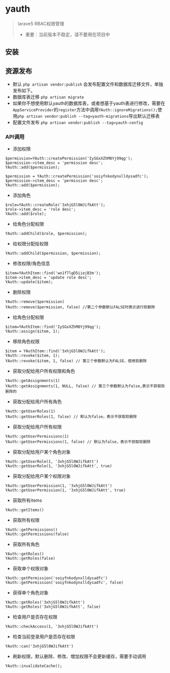 # yauth 
> larave5 RBAC权限管理
>- 重要：当前版本不稳定，请不要用在项目中

## 安装
    

## 资源发布
- 默认 `php artisan vendor:publish` 会发布配置文件和数据库迁移文件，单独发布如下。
- 数据库表迁移 `php artisan migrate`
- 如果你不想使用默认yauth的数据库表，或者想基于yauth表进行修改，需要在`AppServiceProvider`的`register`方法中调用`YAuth::ignoreMigrations();`使用`php artisan vendor:publish --tag=yauth-migrations`导出默认迁移表
- 配置文件发布 `php artisan vendor:publish --tag=yauth-config`

### API调用
- 添加权限
```
$permission=YAuth::createPermission('IySGxXZhM8Yj99qg');
$permission->item_desc = 'permission desc';
YAuth::add($permission);

$permission = YAuth::createPermission('soiyfnkodynxlldysadfc');
$permission->item_desc = 'permission desc';
YAuth::add($permission);
```
- 添加角色
```
$role=YAuth::createRole('3xhjG5l0WJifkAtt');
$role->item_desc = 'role desc';
YAuth::add($role);
```
- 给角色分配权限
```
YAuth::addChild($role, $permission);
```
- 给权限分配给权限
```
YAuth::addChild($permission, $permission);
```
- 修改权限/角色信息
```
$item=YAuthItem::find('wo1f7lqD5iiejB3m');
$item->item_desc = 'update role desc';
YAuth::update($item);
```
- 删除权限
```
YAuth::remove($permission)
YAuth::remove($permission, false) //第二个参数默认FALSE时表示进行软删除
```
- 给角色分配权限
```
$item=YAuthItem::find('IySGxXZhM8Yj99qg');
YAuth::assign($item, 1);
```
- 移除角色权限
```
$item = YAuthItem::find('3xhjG5l0WJifkAtt');
YAuth::revoke($item, 1);
YAuth::revoke($item, 1, false) // 第三个参数默认为FALSE，使用软删除
```
- 获取分配给用户所有权限和角色
```
YAuth::getAssignments(1)
YAuth::getAssignments(1, NULL, false) // 第三个参数默认为false,表示不获取软删除的
```
- 获取分配给用户所有角色
```
YAuth::getUserRoles(1)
YAuth::getUserRoles(1, false) // 默认为false，表示不获取软删除
```
- 获取分配给用户所有权限
```
YAuth::getUserPermissions(1)
YAuth::getUserPermissions(1, false) // 默认为false，表示不获取软删除
```
- 获取分配给用户某个角色对象
```
YAuth::getUserRole(1, '3xhjG5l0WJifkAtt')
YAuth::getUserRole(1, '3xhjG5l0WJifkAtt', true)
```
- 获取分配给用户某个权限对象
```
YAuth::getUserPermission(1, '3xhjG5l0WJifkAtt')
YAuth::getUserPermission(1, '3xhjG5l0WJifkAtt', true)
```
- 获取所有items
```
YAuth::getItems()
```
- 获取所有权限
```
YAuth::getPermissions()
YAuth::getPermissions(false)
```
- 获取所有角色
```
YAuth::getRoles()
YAuth::getRoles(false)
```
- 获取单个权限对象
```
YAuth::getPermission('soiyfnkodynxlldysadfc')
YAuth::getPermission('soiyfnkodynxlldysadfc', false)
```
- 获得单个角色对象
```
YAuth::getRoles('3xhjG5l0WJifkAtt')
YAuth::getRoles('3xhjG5l0WJifkAtt', false)
```
- 检查用户是否存在权限
```
YAuth::checkAccess(1, '3xhjG5l0WJifkAtt')
```
- 检查当前登录用户是否存在权限
```
YAuth::can('3xhjG5l0WJifkAtt')
```
- 刷新权限，默认删除、修改、增加权限不会更新缓存，需要手动调用
```
YAuth::invalidateCache();
```